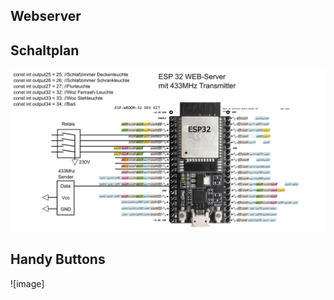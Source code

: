 ## Webserver

## Schaltplan

![image](https://github.com/frankyhub/Arduino-Beispiele_I/blob/master/A12_ESP32_WEBSERVER/A12%20Webserver.png)

## Handy Buttons

![image]
